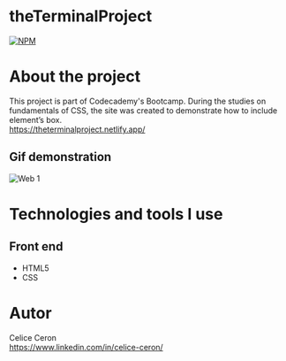 # theTerminalProject
[![NPM](https://img.shields.io/npm/l/react)](https://github.com/celiceceron/theTerminalProject/blob/master/licence)

# About the project
This project is part of Codecademy's Bootcamp.
During the studies on fundamentals of CSS, the site was created to demonstrate how to include element’s box.<br>
https://theterminalproject.netlify.app/

## Gif demonstration
![Web 1](https://github.com/celiceceron/theTerminalProject/blob/451bd5c83681de019833524253c25733793fc880/web%20page.gif)


# Technologies and tools I use
## Front end
- HTML5
- CSS 

# Autor
Celice Ceron <br>
https://www.linkedin.com/in/celice-ceron/
